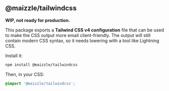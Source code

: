 ## @maizzle/tailwindcss

**WIP, not ready for production.**

This package exports a **Tailwind CSS v4 configuration** file that can be used to make the CSS output more email client-friendly. The output will still contain modern CSS syntax, so it needs lowering with a tool like Lightning CSS.

Install it:

```bash
npm install @maizzle/tailwindcss
```

Then, in your CSS:

```css
@import '@maizzle/tailwindcss';
```
